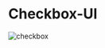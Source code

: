 # Checkbox-UI
![checkbox](https://user-images.githubusercontent.com/87668648/168865349-5faa49d2-e246-4e38-8260-bd71e034a82e.png)
